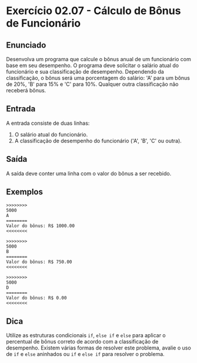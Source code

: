 # Exercício 02.07 - Cálculo de Bônus de Funcionário

## Enunciado

Desenvolva um programa que calcule o bônus anual de um funcionário com base em seu desempenho. O programa deve solicitar o salário atual do funcionário e sua classificação de desempenho. Dependendo da classificação, o bônus será uma porcentagem do salário: 'A' para um bônus de 20%, 'B' para 15% e 'C' para 10%. Qualquer outra classificação não receberá bônus.

## Entrada

A entrada consiste de duas linhas:

1. O salário atual do funcionário.
2. A classificação de desempenho do funcionário ('A', 'B', 'C' ou outra).

## Saída

A saída deve conter uma linha com o valor do bônus a ser recebido.

## Exemplos

```plaintext
>>>>>>>>
5000
A
========
Valor do bônus: R$ 1000.00
<<<<<<<<

>>>>>>>>
5000
B
========
Valor do bônus: R$ 750.00
<<<<<<<<

>>>>>>>>
5000
D
========
Valor do bônus: R$ 0.00
<<<<<<<<
```

## Dica

Utilize as estruturas condicionais `if`, `else if` e `else` para aplicar o percentual de bônus correto de acordo com a classificação de desempenho. Existem várias formas de resolver este problema, avalie o uso de `if` e `else` aninhados ou `if` e `else if` para resolver o problema.
